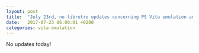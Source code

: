 ```yaml
---
layout: post
title:  "July 23rd, no libretro updates concerning PS Vita emulation and emulators"
date:   2017-07-23 06:00:01 +0200
categories: vita emulation
---
```


No updates today!
